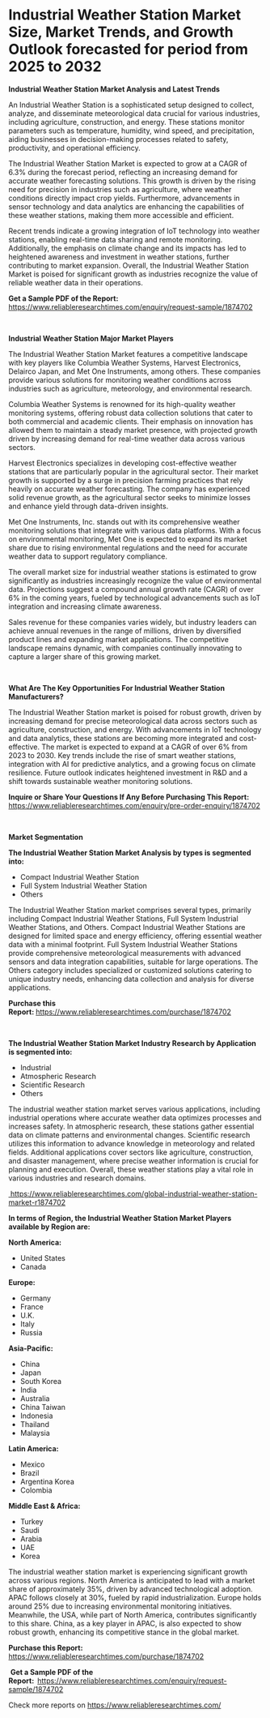 <p><h1>Industrial Weather Station Market Size, Market Trends, and Growth Outlook forecasted for period from 2025 to 2032</h1></p><p><strong>Industrial Weather Station Market Analysis and Latest Trends</strong></p>
<p><p>An Industrial Weather Station is a sophisticated setup designed to collect, analyze, and disseminate meteorological data crucial for various industries, including agriculture, construction, and energy. These stations monitor parameters such as temperature, humidity, wind speed, and precipitation, aiding businesses in decision-making processes related to safety, productivity, and operational efficiency.</p><p>The Industrial Weather Station Market is expected to grow at a CAGR of 6.3% during the forecast period, reflecting an increasing demand for accurate weather forecasting solutions. This growth is driven by the rising need for precision in industries such as agriculture, where weather conditions directly impact crop yields. Furthermore, advancements in sensor technology and data analytics are enhancing the capabilities of these weather stations, making them more accessible and efficient.</p><p>Recent trends indicate a growing integration of IoT technology into weather stations, enabling real-time data sharing and remote monitoring. Additionally, the emphasis on climate change and its impacts has led to heightened awareness and investment in weather stations, further contributing to market expansion. Overall, the Industrial Weather Station Market is poised for significant growth as industries recognize the value of reliable weather data in their operations.</p></p>
<p><strong>Get a Sample PDF of the Report:&nbsp;</strong> <a href="https://www.reliableresearchtimes.com/enquiry/request-sample/1874702?utm_campaign=2333&utm_medium=2&utm_source=Github&utm_content=ia&utm_term=22022025&utm_id=industrial-weather-station">https://www.reliableresearchtimes.com/enquiry/request-sample/1874702</a></p>
<p>&nbsp;</p>
<p><strong>Industrial Weather Station Major Market Players</strong></p>
<p><p>The Industrial Weather Station Market features a competitive landscape with key players like Columbia Weather Systems, Harvest Electronics, Delairco Japan, and Met One Instruments, among others. These companies provide various solutions for monitoring weather conditions across industries such as agriculture, meteorology, and environmental research.</p><p>Columbia Weather Systems is renowned for its high-quality weather monitoring systems, offering robust data collection solutions that cater to both commercial and academic clients. Their emphasis on innovation has allowed them to maintain a steady market presence, with projected growth driven by increasing demand for real-time weather data across various sectors.</p><p>Harvest Electronics specializes in developing cost-effective weather stations that are particularly popular in the agricultural sector. Their market growth is supported by a surge in precision farming practices that rely heavily on accurate weather forecasting. The company has experienced solid revenue growth, as the agricultural sector seeks to minimize losses and enhance yield through data-driven insights.</p><p>Met One Instruments, Inc. stands out with its comprehensive weather monitoring solutions that integrate with various data platforms. With a focus on environmental monitoring, Met One is expected to expand its market share due to rising environmental regulations and the need for accurate weather data to support regulatory compliance.</p><p>The overall market size for industrial weather stations is estimated to grow significantly as industries increasingly recognize the value of environmental data. Projections suggest a compound annual growth rate (CAGR) of over 6% in the coming years, fueled by technological advancements such as IoT integration and increasing climate awareness.</p><p>Sales revenue for these companies varies widely, but industry leaders can achieve annual revenues in the range of millions, driven by diversified product lines and expanding market applications. The competitive landscape remains dynamic, with companies continually innovating to capture a larger share of this growing market.</p></p>
<p>&nbsp;</p>
<p><strong>What Are The Key Opportunities For Industrial Weather Station Manufacturers?</strong></p>
<p><p>The Industrial Weather Station market is poised for robust growth, driven by increasing demand for precise meteorological data across sectors such as agriculture, construction, and energy. With advancements in IoT technology and data analytics, these stations are becoming more integrated and cost-effective. The market is expected to expand at a CAGR of over 6% from 2023 to 2030. Key trends include the rise of smart weather stations, integration with AI for predictive analytics, and a growing focus on climate resilience. Future outlook indicates heightened investment in R&D and a shift towards sustainable weather monitoring solutions.</p></p>
<p><strong>Inquire or Share Your Questions If Any Before Purchasing This Report:</strong> <a href="https://www.reliableresearchtimes.com/enquiry/pre-order-enquiry/1874702?utm_campaign=2333&utm_medium=2&utm_source=Github&utm_content=ia&utm_term=22022025&utm_id=industrial-weather-station">https://www.reliableresearchtimes.com/enquiry/pre-order-enquiry/1874702</a></p>
<p>&nbsp;</p>
<p><strong>Market Segmentation</strong></p>
<p><strong>The Industrial Weather Station Market Analysis by types is segmented into:</strong></p>
<p><ul><li>Compact Industrial Weather Station</li><li>Full System Industrial Weather Station</li><li>Others</li></ul></p>
<p><p>The Industrial Weather Station market comprises several types, primarily including Compact Industrial Weather Stations, Full System Industrial Weather Stations, and Others. Compact Industrial Weather Stations are designed for limited space and energy efficiency, offering essential weather data with a minimal footprint. Full System Industrial Weather Stations provide comprehensive meteorological measurements with advanced sensors and data integration capabilities, suitable for large operations. The Others category includes specialized or customized solutions catering to unique industry needs, enhancing data collection and analysis for diverse applications.</p></p>
<p><strong>Purchase this Report:&nbsp;</strong><a href="https://www.reliableresearchtimes.com/purchase/1874702?utm_campaign=2333&utm_medium=2&utm_source=Github&utm_content=ia&utm_term=22022025&utm_id=industrial-weather-station">https://www.reliableresearchtimes.com/purchase/1874702</a></p>
<p>&nbsp;</p>
<p><strong>The Industrial Weather Station Market Industry Research by Application is segmented into:</strong></p>
<p><ul><li>Industrial</li><li>Atmospheric Research</li><li>Scientific Research</li><li>Others</li></ul></p>
<p><p>The industrial weather station market serves various applications, including industrial operations where accurate weather data optimizes processes and increases safety. In atmospheric research, these stations gather essential data on climate patterns and environmental changes. Scientific research utilizes this information to advance knowledge in meteorology and related fields. Additional applications cover sectors like agriculture, construction, and disaster management, where precise weather information is crucial for planning and execution. Overall, these weather stations play a vital role in various industries and research domains.</p></p>
<p><a href="https://www.reliableresearchtimes.com/global-industrial-weather-station-market-r1874702?utm_campaign=2333&utm_medium=2&utm_source=Github&utm_content=ia&utm_term=22022025&utm_id=industrial-weather-station">&nbsp;https://www.reliableresearchtimes.com/global-industrial-weather-station-market-r1874702</a></p>
<p><strong>In terms of Region, the Industrial Weather Station Market Players available by Region are:</strong></p>
<p>
    <p> <strong> North America: </strong>
        <ul>
            <li>United States</li>
            <li>Canada</li>
        </ul>
        </p> 
    <p> <strong> Europe: </strong>
        <ul>
            <li>Germany</li>
            <li>France</li>
            <li>U.K.</li>
            <li>Italy</li>
            <li>Russia</li>
        </ul>
        </p> 
    <p> <strong> Asia-Pacific: </strong>
        <ul>
            <li>China</li>
            <li>Japan</li>
            <li>South Korea</li>
            <li>India</li>
            <li>Australia</li>
            <li>China Taiwan</li>
            <li>Indonesia</li>
            <li>Thailand</li>
            <li>Malaysia</li>
        </ul>
        </p> 
    <p> <strong> Latin America: </strong>
        <ul>
            <li>Mexico</li>
            <li>Brazil</li>
            <li>Argentina Korea</li>
            <li>Colombia</li>
        </ul>
        </p> 
    <p> <strong> Middle East & Africa: </strong>
        <ul>
            <li>Turkey</li>
            <li>Saudi</li>
            <li>Arabia</li>
            <li>UAE</li>
            <li>Korea</li>
        </ul>
    </p>
    </p>
<p><p>The industrial weather station market is experiencing significant growth across various regions. North America is anticipated to lead with a market share of approximately 35%, driven by advanced technological adoption. APAC follows closely at 30%, fueled by rapid industrialization. Europe holds around 25% due to increasing environmental monitoring initiatives. Meanwhile, the USA, while part of North America, contributes significantly to this share. China, as a key player in APAC, is also expected to show robust growth, enhancing its competitive stance in the global market.</p></p>
<p><strong>Purchase this Report: </strong><a href="https://www.reliableresearchtimes.com/purchase/1874702?utm_campaign=2333&utm_medium=2&utm_source=Github&utm_content=ia&utm_term=22022025&utm_id=industrial-weather-station">https://www.reliableresearchtimes.com/purchase/1874702</a></p>
<p>&nbsp;<strong>Get a Sample PDF of the Report:&nbsp;&nbsp;</strong><a href="https://www.reliableresearchtimes.com/enquiry/request-sample/1874702?utm_campaign=2333&utm_medium=2&utm_source=Github&utm_content=ia&utm_term=22022025&utm_id=industrial-weather-station">https://www.reliableresearchtimes.com/enquiry/request-sample/1874702</a></p>
<p><strong></strong></p>
<p>Check more reports on <a href="https://www.reliableresearchtimes.com/?utm_campaign=2333&utm_medium=2&utm_source=Github&utm_content=ia&utm_term=22022025&utm_id=industrial-weather-station">https://www.reliableresearchtimes.com/</a></p>